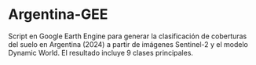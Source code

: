 # Argentina-GEE
Script en Google Earth Engine para generar la clasificación de coberturas del suelo en Argentina (2024) a partir de imágenes Sentinel-2 y el modelo Dynamic World. El resultado incluye 9 clases principales.
